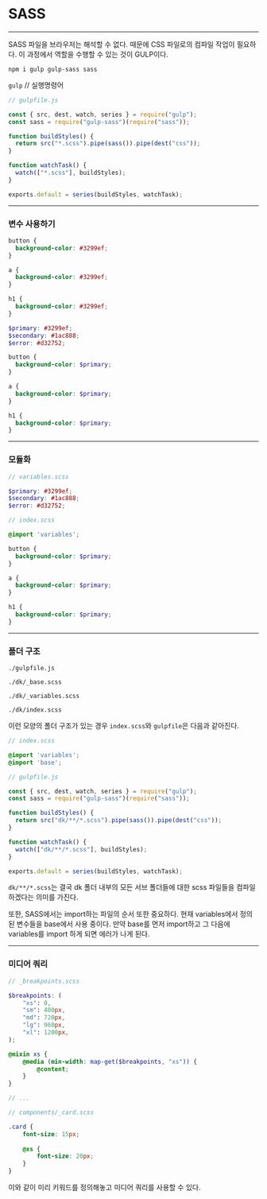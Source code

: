 # SASS

---

SASS 파일을 브라우저는 해석할 수 없다. 때문에 CSS 파일로의 컴파일 작업이 필요하다. 이 과정에서 역할을 수행할 수 있는 것이 GULP이다.

`npm i gulp gulp-sass sass`

`gulp`  // 실행명령어

```javascript
// gulpfile.js

const { src, dest, watch, series } = require("gulp");
const sass = require("gulp-sass")(require("sass"));

function buildStyles() {
  return src("*.scss").pipe(sass()).pipe(dest("css"));
}

function watchTask() {
  watch(["*.scss"], buildStyles);
}

exports.default = series(buildStyles, watchTask);

```

---

### 변수 사용하기

```css
button {
  background-color: #3299ef;
}

a {
  background-color: #3299ef;
}

h1 {
  background-color: #3299ef;
}

```

```scss
$primary: #3299ef;
$secondary: #1ac888;
$error: #d32752;

button {
  background-color: $primary;
}

a {
  background-color: $primary;
}

h1 {
  background-color: $primary;
}
```

---

### 모듈화

```scss
// variables.scss

$primary: #3299ef;
$secondary: #1ac888;
$error: #d32752;
```

```scss
// index.scss

@import 'variables';

button {
  background-color: $primary;
}

a {
  background-color: $primary;
}

h1 {
  background-color: $primary;
}
```

---

### 폴더 구조

`./gulpfile.js`

`./dk/_base.scss`

`./dk/_variables.scss`

`./dk/index.scss`

이런 모양의 폴더 구조가 있는 경우 `index.scss`와 `gulpfile`은 다음과 같아진다.

```scss
// index.scss

@import 'variables';
@import 'base';
```

```javascript
// gulpfile.js

const { src, dest, watch, series } = require("gulp");
const sass = require("gulp-sass")(require("sass"));

function buildStyles() {
  return src("dk/**/*.scss").pipe(sass()).pipe(dest("css"));
}

function watchTask() {
  watch(["dk/**/*.scss"], buildStyles);
}

exports.default = series(buildStyles, watchTask);
```

`dk/**/*.scss`는 결국 dk 폴더 내부의 모든 서브 폴더들에 대한 scss 파일들을 컴파일 하겠다는 의미를 가진다.

또한, SASS에서는 import하는 파일의 순서 또한 중요하다. 현재 variables에서 정의된 변수들을 base에서 사용 중이다. 만약 base를 먼저 import하고 그 다음에 variables를 import 하게 되면 에러가 나게 된다.

---

### 미디어 쿼리

```scss
// _breakpoints.scss

$breakpoints: (
	"xs": 0,
    "sm": 480px,
    "md": 720px,
    "lg": 960px,
    "xl": 1200px,
);

@mixin xs {
    @media (min-width: map-get($breakpoints, "xs")) {
        @content;
    }
}

// ...
```

```scss
// components/_card.scss

.card {
    font-size: 15px;
    
    @xs {
        font-size: 20px;
    }
}
```

이와 같이 미리 키워드를 정의해놓고 미디어 쿼리를 사용할 수 있다.
